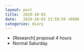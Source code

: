 ```yaml
---
layout: post
title:  2020-10-03
date:   2020-10-03 23:59:59 +0900
categories: diary
---
```


- [Research] proposal 4 hours
- Normal Saturday.